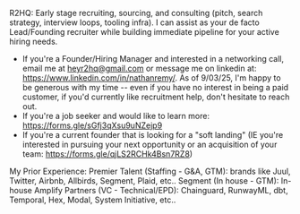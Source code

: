 R2HQ: Early stage recruiting, sourcing, and consulting (pitch, search strategy, interview loops, tooling infra). I can assist as your de facto Lead/Founding recruiter while building immediate pipeline for your active hiring needs. 

- If you're a Founder/Hiring Manager and interested in a networking call, email me at heyr2hq@gmail.com or message me on linkedin at: https://www.linkedin.com/in/nathanremy/. As of 9/03/25, I'm happy to be generous with my time -- even if you have no interest in being a paid customer, if you'd currently like recruitment help, don't hesitate to reach out. 
- If you're a job seeker and would like to learn more: https://forms.gle/sGfj3qXsu9uNZejp9
- If you're a current founder that is looking for a "soft landing" (IE you're interested in pursuing your next opportunity or an acquisition of your team: https://forms.gle/qjLS2RCHk4Bsn7RZ8)

My Prior Experience: 
Premier Talent (Staffing - G&A, GTM): brands like Juul, Twitter, Airbnb, Allbirds, Segment, Plaid, etc..
Segment (In house - GTM): In-house
Amplify Partners (VC - Technical/EPD): Chainguard, RunwayML, dbt, Temporal, Hex, Modal, System Initiative, etc..
